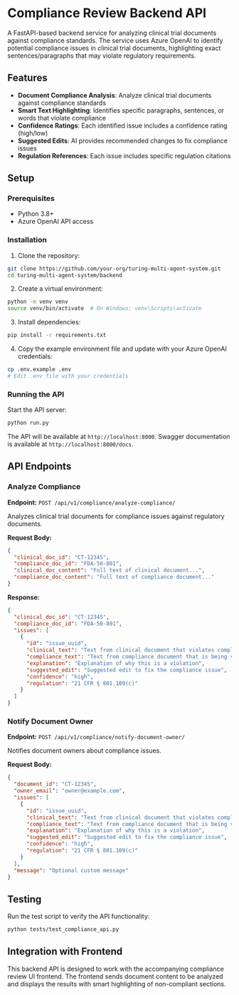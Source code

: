 # Compliance Review Backend API

A FastAPI-based backend service for analyzing clinical trial documents against compliance standards. The service uses Azure OpenAI to identify potential compliance issues in clinical trial documents, highlighting exact sentences/paragraphs that may violate regulatory requirements.

## Features

- **Document Compliance Analysis**: Analyze clinical trial documents against compliance standards
- **Smart Text Highlighting**: Identifies specific paragraphs, sentences, or words that violate compliance
- **Confidence Ratings**: Each identified issue includes a confidence rating (high/low)
- **Suggested Edits**: AI provides recommended changes to fix compliance issues
- **Regulation References**: Each issue includes specific regulation citations

## Setup

### Prerequisites

- Python 3.8+
- Azure OpenAI API access

### Installation

1. Clone the repository:
```bash
git clone https://github.com/your-org/turing-multi-agent-system.git
cd turing-multi-agent-system/backend
```

2. Create a virtual environment:
```bash
python -m venv venv
source venv/bin/activate  # On Windows: venv\Scripts\activate
```

3. Install dependencies:
```bash
pip install -r requirements.txt
```

4. Copy the example environment file and update with your Azure OpenAI credentials:
```bash
cp .env.example .env
# Edit .env file with your credentials
```

### Running the API

Start the API server:
```bash
python run.py
```

The API will be available at `http://localhost:8000`. Swagger documentation is available at `http://localhost:8000/docs`.

## API Endpoints

### Analyze Compliance

**Endpoint:** `POST /api/v1/compliance/analyze-compliance/`

Analyzes clinical trial documents for compliance issues against regulatory documents.

**Request Body:**
```json
{
  "clinical_doc_id": "CT-12345",
  "compliance_doc_id": "FDA-50-801",
  "clinical_doc_content": "Full text of clinical document...",
  "compliance_doc_content": "Full text of compliance document..."
}
```

**Response:**
```json
{
  "clinical_doc_id": "CT-12345",
  "compliance_doc_id": "FDA-50-801",
  "issues": [
    {
      "id": "issue_uuid",
      "clinical_text": "Text from clinical document that violates compliance",
      "compliance_text": "Text from compliance document that is being violated",
      "explanation": "Explanation of why this is a violation",
      "suggested_edit": "Suggested edit to fix the compliance issue",
      "confidence": "high",
      "regulation": "21 CFR § 801.109(c)"
    }
  ]
}
```

### Notify Document Owner

**Endpoint:** `POST /api/v1/compliance/notify-document-owner/`

Notifies document owners about compliance issues.

**Request Body:**
```json
{
  "document_id": "CT-12345",
  "owner_email": "owner@example.com",
  "issues": [
    {
      "id": "issue_uuid",
      "clinical_text": "Text from clinical document that violates compliance",
      "compliance_text": "Text from compliance document that is being violated",
      "explanation": "Explanation of why this is a violation",
      "suggested_edit": "Suggested edit to fix the compliance issue",
      "confidence": "high",
      "regulation": "21 CFR § 801.109(c)"
    }
  ],
  "message": "Optional custom message"
}
```

## Testing

Run the test script to verify the API functionality:
```bash
python tests/test_compliance_api.py
```

## Integration with Frontend

This backend API is designed to work with the accompanying compliance review UI frontend. The frontend sends document content to be analyzed and displays the results with smart highlighting of non-compliant sections.
